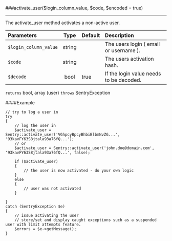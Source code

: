<a id="activate-user" href="#"></a>
###activate_user($login_column_value, $code, $encoded = true)

----------

The activate_user method activates a non-active user.

Parameters                   | Type            | Default       | Description
:--------------------------- | :-------------: | :------------ | :--------------
`$login_column_value`        | string          |               | The users login ( email or username ).
`$code`                      | string          |               | The users activation hash.
`$decode`                    | bool            | true          | If the login value needs to be decoded.

`returns` bool, array (user) `throws` SentryException

####Example

	// try to log a user in
	try
	{
	    // log the user in
	    $activate_user = Sentry::activate_user('VGhpcyBpcyBhbiBlbmNvZG...', '93kavFY63S8jtala93a76fQ...');
	    // or
	    $activate_user = Sentry::activate_user('john.doe@domain.com', '93kavFY63S8jtala93a76fQ...', false);

	    if ($activate_user)
	    {
	        // the user is now activated - do your own logic
	    }
	    else
	    {
	        // user was not activated
	    }

	}
	catch (SentryException $e)
	{
	    // issue activating the user
	    // store/set and display caught exceptions such as a suspended user with limit attempts feature.
	    $errors = $e->getMessage();
	}
